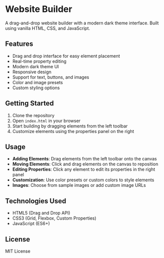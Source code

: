# Website Builder

A drag-and-drop website builder with a modern dark theme interface. Built using vanilla HTML, CSS, and JavaScript.

## Features

- Drag and drop interface for easy element placement
- Real-time property editing
- Modern dark theme UI
- Responsive design
- Support for text, buttons, and images
- Color and image presets
- Custom styling options

## Getting Started

1. Clone the repository
2. Open `index.html` in your browser
3. Start building by dragging elements from the left toolbar
4. Customize elements using the properties panel on the right

## Usage

- **Adding Elements**: Drag elements from the left toolbar onto the canvas
- **Moving Elements**: Click and drag elements on the canvas to reposition
- **Editing Properties**: Click any element to edit its properties in the right panel
- **Customization**: Use color presets or custom colors to style elements
- **Images**: Choose from sample images or add custom image URLs

## Technologies Used

- HTML5 (Drag and Drop API)
- CSS3 (Grid, Flexbox, Custom Properties)
- JavaScript (ES6+)

## License

MIT License 